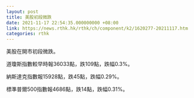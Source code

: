 ```yaml
---
layout: post
title: 美股初段微跌
date: 2021-11-17 22:54:35.000000000 +08:00
link: https://news.rthk.hk/rthk/ch/component/k2/1620277-20211117.htm
categories: rthk
---
```


美股在開市初段微跌。

道瓊斯指數較早時報36033點，跌109點，跌幅0.3%。

納斯達克指數報15928點，跌45點，跌幅0.29%。

標準普爾500指數報4686點，跌14點，跌幅0.31%。
